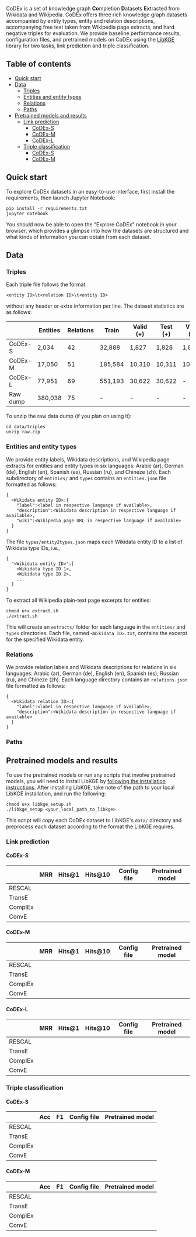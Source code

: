 CoDEx is a set of knowledge graph **Co**mpletion **D**atasets **Ex**tracted from Wikidata and Wikipedia. 
CoDEx offers three rich knowledge graph datasets accompanied by entity types, entity and relation descriptions, accompanying
free text taken from Wikipedia page extracts, and hard negative triples for evaluation.
We provide baseline performance results, configuration files, and pretrained models
on CoDEx using the <a href="https://github.com/uma-pi1/kge" target="_blank">LibKGE</a> library for two tasks, link prediction and triple classification.

## Table of contents
- <a href="#quick-start">Quick start</a>
- <a href="#data">Data</a>
    - <a href="#triples">Triples</a>
    - <a href="#entities">Entities and entity types</a>
    - <a href="#relations">Relations</a>
    - <a href="#paths">Paths</a>
- <a href="#models">Pretrained models and results</a>
  - <a href="#lp">Link prediction</a>
    - <a href="#s-lp">CoDEx-S</a>
    - <a href="#m-lp">CoDEx-M</a>
    - <a href="#l-lp">CoDEx-L</a>
  - <a href="#tc">Triple classification</a>
    - <a href="#s-tc">CoDEx-S</a>
    - <a href="#m-tc">CoDEx-M</a>

## <a id="quick-start">Quick start</a>

To explore CoDEx datasets in an easy-to-use interface, first install the requirements, then launch Jupyter Notebook:
```
pip install -r requirements.txt
jupyter notebook
```
You should now be able to open the "Explore CoDEx" notebook in your browser, which provides a glimpse into how the datasets are structured and what kinds of information you can obtain from each dataset. 

## <a id="data">Data</a>


### <a id="triples">Triples</a>
Each triple file follows the format
```
<entity ID>\t<relation ID>\t<entity ID>
```
without any header or extra information per line.
The dataset statistics are as follows:

|          | Entities | Relations | Train   | Valid (+) | Test (+) | Valid (-) | Test (-) | Total triples |
|----------|----------|-----------|---------|-----------|----------|-----------|----------|---------------|
| CoDEx-S  | 2,034    | 42        | 32,888  | 1,827     | 1,828    | 1,827     | 1,828    | 36,543        |
| CoDEx-M  | 17,050   | 51        | 185,584 | 10,310    | 10,311   | 10,310    | 10,311   | 206,205       |
| CoDEx-L  | 77,951   | 69        | 551,193 | 30,622    | 30,622   | -         | -        | 612,437       |
| Raw dump | 380,038  | 75        | -       | -         | -        | -         | -        | 1,156,222     |

To unzip the raw data dump (if you plan on using it):
```
cd data/triples
unzip raw.zip
```


### <a id="entities">Entities and entity types</a>
We provide entity labels, Wikidata descriptions, and Wikipedia page extracts for entities and entity types in six languages:
Arabic (ar), German (de), English (en), Spanish (es), Russian (ru), and Chineze (zh).
Each subdirectory of ```entities/``` and ```types``` contains an ```entities.json``` file formatted as follows:
```
{
  <Wikidata entity ID>:{
    "label":<label in respective language if available>,
    "description":<Wikidata description in respective language if available>,
    "wiki":<Wikipedia page URL in respective language if available>
  }
}
```

The file ```types/entity2types.json``` maps each Wikidata entity ID to a list of Wikidata type IDs, i.e.,
```
{
  "<Wikidata entity ID>":[
    <Wikidata type ID 1>,
    <Wikidata type ID 2>,
    ...
  ]
}
```

To extract all Wikipedia plain-text page excerpts for entities:
```
chmod u+x extract.sh
./extract.sh
```
This will create an ```extracts/``` folder for each language in the ```entities/``` and ```types``` directories.
Each file, named ```<Wikidata ID>.txt```, contains the excerpt for the specified Wikidata entity. 

### <a id="relations">Relations</a>
We provide relation labels and Wikidata descriptions for relations in six languages: 
Arabic (ar), German (de), English (en), Spanish (es), Russian (ru), and Chineze (zh).
Each language directory contains an ```relations.json``` file formatted as follows:
```
{
  <Wikidata relation ID>:{
    "label":<label in respective language if available>,
    "description":<Wikidata description in respective language if available>
  }
}
```

### <a id="paths">Paths</a>

## <a id="models">Pretrained models and results</a>

To use the pretrained models or run any scripts that involve pretrained models, you will need to install LibKGE by
<a href="https://github.com/uma-pi1/kge#quick-start" target="_blank">following the installation instructions</a>.
After installing LibKGE, take note of the path to your local LibKGE installation, and run the following:
```
chmod u+x libkge_setup.sh
./libkge_setup <your_local_path_to_libkge>
```
This script will copy each CoDEx dataset to LibKGE's ```data/``` directory and preprocess each dataset according to
the format the LibKGE requires. 

### <a id="lp">Link prediction</a>

#### <a id="s-lp">CoDEx-S</a>

|  | MRR | Hits@1 | Hits@10 | Config file | Pretrained model |
|---------|-----|--------|---------|-------------|------------------|
| RESCAL |  |  |  |  |  |
| TransE |  |  |  |  |  |
| ComplEx |  |  |  |  |  |
| ConvE |  |  |  |  |  |

#### <a id="m-lp">CoDEx-M</a>

|  | MRR | Hits@1 | Hits@10 | Config file | Pretrained model |
|---------|-----|--------|---------|-------------|------------------|
| RESCAL |  |  |  |  |  |
| TransE |  |  |  |  |  |
| ComplEx |  |  |  |  |  |
| ConvE |  |  |  |  |  |

#### <a id="l-lp">CoDEx-L</a>

|  | MRR | Hits@1 | Hits@10 | Config file | Pretrained model |
|---------|-----|--------|---------|-------------|------------------|
| RESCAL |  |  |  |  |  |
| TransE |  |  |  |  |  |
| ComplEx |  |  |  |  |  |
| ConvE |  |  |  |  |  |

### <a id="tc">Triple classification</a>

#### <a id="s-tc">CoDEx-S</a>

|  | Acc | F1 | Config file | Pretrained model |
|---------|-----|----|-------------|------------------|
| RESCAL |  |  |  |  |
| TransE |  |  |  |  |
| ComplEx |  |  |  |  |
| ConvE |  |  |  |  |

#### <a id="m-tc">CoDEx-M</a>

|  | Acc | F1 | Config file | Pretrained model |
|---------|-----|----|-------------|------------------|
| RESCAL |  |  |  |  |
| TransE |  |  |  |  |
| ComplEx |  |  |  |  |
| ConvE |  |  |  |  |
